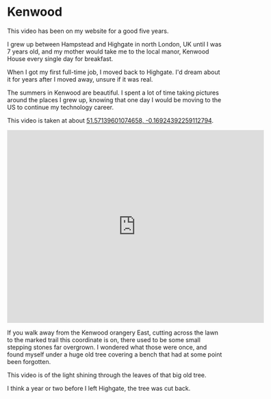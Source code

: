 # Kenwood

This video has been on my website for a good five years.

I grew up between Hampstead and Highgate in north London, UK until I was 7 years old, and my mother would take me to the local manor, Kenwood House every single day for breakfast.

When I got my first full-time job, I moved back to Highgate. I'd dream about it for years after I moved away, unsure if it was real.

The summers in Kenwood are beautiful. I spent a lot of time taking pictures around the places I grew up, knowing that one day I would be moving to the US to continue my technology career.

This video is taken at about [51.57139601074658, -0.16924392259112794].

<iframe src="https://www.google.com/maps/embed?pb=!1m17!1m12!1m3!1d2479.8273062209587!2d-0.1718241880502612!3d51.571399305908834!2m3!1f0!2f0!3f0!3m2!1i1024!2i768!4f13.1!3m2!1m1!2zNTHCsDM0JzE3LjAiTiAwwrAxMCcwOS4zIlc!5e0!3m2!1sen!2sjp!4v1686106996746!5m2!1sen!2sjp" width="600" height="450" style="border:0;" allowfullscreen="" loading="lazy" referrerpolicy="no-referrer-when-downgrade"></iframe>

If you walk away from the Kenwood orangery East, cutting across the lawn to the marked trail this coordinate is on, there used to be some small stepping stones far overgrown. I wondered what those were once, and found myself under a huge old tree covering a bench that had at some point been forgotten.

This video is of the light shining through the leaves of that big old tree.

I think a year or two before I left Highgate, the tree was cut back.

[51.57139601074658, -0.16924392259112794]: https://goo.gl/maps/JEAzn2kZgu6pyaNA6 "Location of the Kenwood video"
